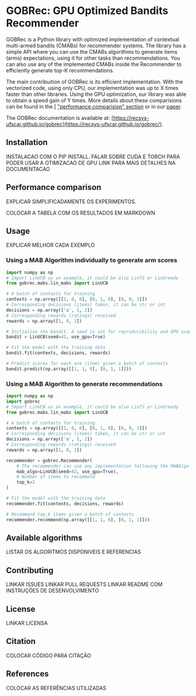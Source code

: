 # GOBRec: GPU Optimized Bandits Recommender

GOBRec is a Python library with optimized implementation of contextual multi-armed bandits (CMABs) for recommender systems. The library has a simple API where you can use the CMABs algorithms to generate items (arms) expectations, using it for other tasks than recommendations. You can also use any of the implemented CMABs inside the Recommender to efficiently generate top-K recommendations.

The main contribuition of GOBRec is its efficient implementation. With the vectorized code, using only CPU, our implementation was up to X times faster than other libraries. Using the GPU optimization, our library was able to obtain a speed gain of Y times. More details about these comparisions can be found in the [ ["performance comparision" section](#Performance_comparison) or in our [paper]().

The GOBRec documentation is available at: [https://recsys-ufscar.github.io/gobrec](https://recsys-ufscar.github.io/gobrec/).

## Installation

INSTALACAO COM O PIP INSTALL.
FALAR SOBRE CUDA E TORCH PARA PODER USAR A OTIMIZACAO DE GPU
LINK PARA MAIS DETALHES NA DOCUMENTACAO

## Performance comparison

EXPLICAR SIMPLIFICADAMENTE OS EXPERIMENTOS.

COLOCAR A TABELA COM OS RESULTADOS EM MARKDOWN

## Usage

EXPLICAR MELHOR CADA EXEMPLO

### Using a MAB Algorithm individually to generate arm scores

```python
import numpy as np
# Import LinUCB as an example, it could be also LinTS or LinGreedy
from gobrec.mabs.lin_mabs import LinUCB

# A batch of contexts for training
contexts = np.array([[1, 0, 0], [0, 1, 0], [0, 0, 1]])
# Corresponding decisions (items) taken, it can be str or int
decisions = np.array(['a', 1, 2])
# Corresponding rewards (ratings) received                     
rewards = np.array([1, 0, 1])

# Initialize the bandit. A seed is set for reproducibility and GPU usage can be switched
bandit = LinUCB(seed=42, use_gpu=True)

# Fit the model with the training data
bandit.fit(contexts, decisions, rewards)

# Predict scores for each arm (item) given a batch of contexts
bandit.predict(np.array([[1, 1, 0], [0, 1, 1]]))
```

### Using a MAB Algorithm to generate recommendations

```python
import numpy as np
import gobrec
# Import LinUCB as an example, it could be also LinTS or LinGreedy
from gobrec.mabs.lin_mabs import LinUCB

# A batch of contexts for training.
contexts = np.array([[1, 0, 0], [0, 1, 0], [0, 0, 1]])
# Corresponding decisions (items) taken, it can be str or int
decisions = np.array(['a', 1, 2])
# Corresponding rewards (ratings) received
rewards = np.array([1, 0, 1])

recommender = gobrec.Recommender(
    # The recommender can use any implementation following the MABAlgo interface
    mab_algo=LinUCB(seed=42, use_gpu=True),
    # Number of items to recommend
    top_k=2
)

# Fit the model with the training data
recommender.fit(contexts, decisions, rewards)

# Recommend top_k items given a batch of contexts
recommender.recommend(np.array([[1, 1, 0], [0, 1, 1]]))
```

## Available algorithms

LISTAR OS ALGORITMOS DISPONIVEIS E REFERENCIAS

## Contributing

LINKAR ISSUES
LINKAR PULL REQUESTS
LINKAR README COM INSTRUÇÕES DE DESENVOLVIMENTO

## License

LINKAR LICENSA

## Citation

COLOCAR CÓDIGO PARA CITAÇÃO

## References

COLOCAR AS REFERÊNCIAS UTILIZADAS
